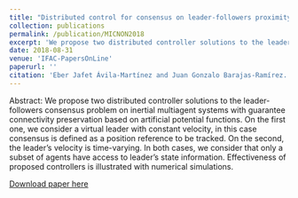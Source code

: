 ```yaml
---
title: "Distributed control for consensus on leader-followers proximity graphs"
collection: publications
permalink: /publication/MICNON2018
excerpt: 'We propose two distributed controller solutions to the leader-followers consensus problem on inertial multiagent systems with guarantee connectivity preservation based on artificial potential functions. On the first one, we consider a virtual leader with constant velocity, in this case consensus is defined as a position reference to be tracked. On the second, the leader’s velocity is time-varying. In both cases, we consider that only a subset of agents have access to leader’s state information. Effectiveness of proposed controllers is illustrated with numerical simulations.'
date: 2018-08-31
venue: 'IFAC-PapersOnLine'
paperurl: ''
citation: 'Eber Jafet Ávila-Martínez and Juan Gonzalo Barajas-Ramírez. (2018). &quot;Distributed control for consensus on leader-followers proximity graphss&quot; <i>IFAC-PapersOnLine</i>. 51(13).'
---
```

Abstract: We propose two distributed controller solutions to the leader-followers consensus problem on inertial multiagent systems with guarantee connectivity preservation based on artificial potential functions. On the first one, we consider a virtual leader with constant velocity, in this case consensus is defined as a position reference to be tracked. On the second, the leader’s velocity is time-varying. In both cases, we consider that only a subset of agents have access to leader’s state information. Effectiveness of proposed controllers is illustrated with numerical simulations.

[Download paper here](https://doi.org/10.1016/j.ifacol.2018.07.285)
